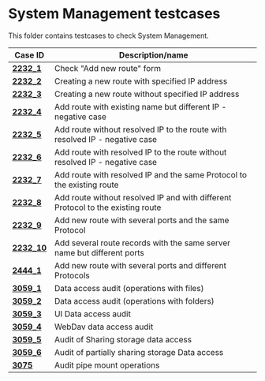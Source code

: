 # System Management testcases

This folder contains testcases to check System Management.

| Case ID                                                      | Description/name |
|--------------------------------------------------------------|---|
| [**2232_1**](2232-2444_NAT_Gateway/2232_1.md)                | Check "Add new route" form |
| [**2232_2**](2232-2444_NAT_Gateway/2232_2.md)                | Creating a new route with specified IP address |
| [**2232_3**](2232-2444_NAT_Gateway/2232_3.md)                | Creating a new route without specified IP address |
| [**2232_4**](2232-2444_NAT_Gateway/2232_4.md)                | Add route with existing name but different IP - negative case |
| [**2232_5**](2232-2444_NAT_Gateway/2232_5.md)                | Add route without resolved IP to the route with resolved IP - negative case |
| [**2232_6**](2232-2444_NAT_Gateway/2232_6.md)                | Add route with resolved IP to the route without resolved IP - negative case |
| [**2232_7**](2232-2444_NAT_Gateway/2232_7.md)                | Add route with resolved IP and the same Protocol to the existing route |
| [**2232_8**](2232-2444_NAT_Gateway/2232_8.md)                | Add route without resolved IP and with different Protocol to the existing route |
| [**2232_9**](2232-2444_NAT_Gateway/2232_9.md)                | Add new route with several ports and the same Protocol |
| [**2232_10**](2232-2444_NAT_Gateway/2232_10.md)              | Add several route records with the same server name but different ports |
| [**2444_1**](2232-2444_NAT_Gateway/2444_1.md)                | Add new route with several ports and different Protocols |
| [**3059_1**](3059-3075_audit_pipe_mount_operation/3059_1.md) | Data access audit (operations with files) |
| [**3059_2**](3059-3075_audit_pipe_mount_operation/3059_2.md) | Data access audit (operations with folders) |
| [**3059_3**](3059-3075_audit_pipe_mount_operation/3059_3.md) | UI Data access audit |
| [**3059_4**](3059-3075_audit_pipe_mount_operation/3059_4.md) | WebDav data access audit |
| [**3059_5**](3059-3075_audit_pipe_mount_operation/3059_5.md) | Audit of Sharing storage data access |
| [**3059_6**](3059-3075_audit_pipe_mount_operation/3059_6.md) | Audit of partially sharing storage Data access |
| [**3075**](3059-3075_audit_pipe_mount_operation/3075.md)   | Audit pipe mount operations |
